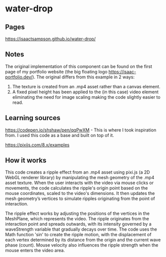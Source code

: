 # water-drop

## Pages
https://isaactsampson.github.io/water-drop/

## Notes
The original implementation of this component can be found on the first page of my portfolio website (the big floating logo https://isaac-portfolio.dev/). The original differs from this example in 2 ways: 

1. The texture is created from an .mp4 asset rather than a canvas element.
2. A fixed pixel height has been applied to the (in this case) video element eliminating the need for image scaling making the code slightly easier to read. 

## Learning sources
https://codepen.io/shshaw/pen/qqPwXM - This is where I took inspiration from. I used this code as a base and built on top of it.

https://pixijs.com/8.x/examples

## How it works
This code creates a ripple effect from an .mp4 asset using pixi.js (a 2D WebGL renderer library) by manipulating the mesh geometry of the .mp4 asset texture. When the user interacts with the video via mouse clicks or movements, the code calculates the ripple's origin point based on the mouse coordinates, scaled to the video's dimensions. It then updates the mesh geometry’s vertices to simulate ripples originating from the point of interaction.

The ripple effect works by adjusting the positions of the vertices in the MeshPlane, which represents the video. The ripple originates from the interaction point and spreads outwards, with its intensity governed by a waveStrength variable that gradually decays over time. The code uses the Math function 'sin' to create the ripple motion, with the displacement of each vertex determined by its distance from the origin and the current wave phase (count). Mouse velocity also influences the ripple strength when the mouse enters the video area.